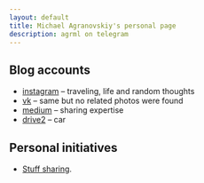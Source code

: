 ```yaml
---
layout: default
title: Michael Agranovskiy's personal page
description: agrml on telegram
---
```


## Blog accounts

* [instagram](http://instagram.com/agrml) – traveling, life and random thoughts
* [vk](https://vk.com/agrml) – same but no related photos were found
* [medium](https://medium.com/@agrml) – sharing expertise
* [drive2](https://www.drive2.ru/r/skoda/yeti/566300716180703074/) – car


## Personal initiatives
* [Stuff sharing](./stuff-sharing.html).
